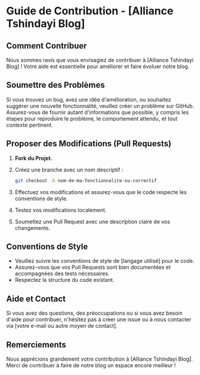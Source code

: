 # Guide de Contribution - [Alliance Tshindayi Blog]

## Comment Contribuer

Nous sommes ravis que vous envisagiez de contribuer à [Alliance Tshindayi Blog] ! Votre aide est essentielle pour améliorer et faire évoluer notre blog.

## Soumettre des Problèmes

Si vous trouvez un bug, avez une idée d'amélioration, ou souhaitez suggérer une nouvelle fonctionnalité, veuillez créer un problème sur GitHub. Assurez-vous de fournir autant d'informations que possible, y compris les étapes pour reproduire le problème, le comportement attendu, et tout contexte pertinent.

## Proposer des Modifications (Pull Requests)

1. **Fork du Projet.**
2. Créez une branche avec un nom descriptif :

    ```bash
    git checkout -b nom-de-ma-fonctionnalite-ou-correctif
    ```

3. Effectuez vos modifications et assurez-vous que le code respecte les conventions de style.
4. Testez vos modifications localement.
5. Soumettez une Pull Request avec une description claire de vos changements.

## Conventions de Style

- Veuillez suivre les conventions de style de [langage utilisé] pour le code.
- Assurez-vous que vos Pull Requests sont bien documentées et accompagnées des tests nécessaires.
- Respectez la structure du code existant.

## Aide et Contact

Si vous avez des questions, des préoccupations ou si vous avez besoin d'aide pour contribuer, n'hésitez pas à créer une issue ou à nous contacter via [votre e-mail ou autre moyen de contact].

## Remerciements

Nous apprécions grandement votre contribution à [Alliance Tshindayi Blog]. Merci de contribuer à faire de notre blog un espace encore meilleur !
